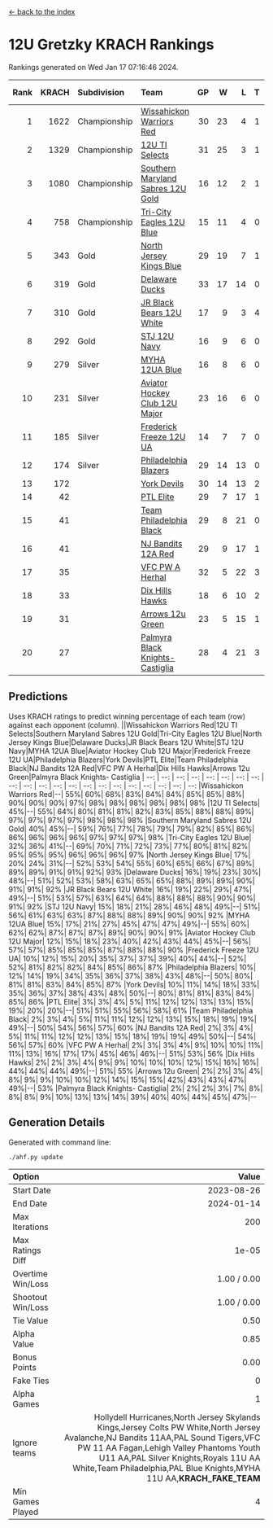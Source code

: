 [<- back to the index](readme.md)
# 12U Gretzky KRACH Rankings
Rankings generated on Wed Jan 17 07:16:46 2024.

Rank|KRACH|Subdivision|Team|GP|W|L|T|OTW|OTL|SoS|Exp Wins|Win Diff
---:|---:|:---|:---|---:|---:|---:|---:|---:|---:|---:|---:|---:
1|1622|Championship|[Wissahickon Warriors Red](https://gamesheetstats.com/seasons/3659/teams/140468/schedule)|30|23|4|1|2|0|359|26.3|-0.0
2|1329|Championship|[12U TI Selects](https://gamesheetstats.com/seasons/3659/teams/140450/schedule)|31|25|3|1|0|2|379|26.3|-0.0
3|1080|Championship|[Southern Maryland Sabres 12U Gold](https://gamesheetstats.com/seasons/3659/teams/140463/schedule)|16|12|2|1|0|1|450|13.3|-0.0
4|758|Championship|[Tri-City Eagles 12U Blue](https://gamesheetstats.com/seasons/3659/teams/140466/schedule)|15|11|4|0|0|0|421|11.8|-0.0
5|343|Gold|[North Jersey Kings Blue](https://gamesheetstats.com/seasons/3659/teams/140459/schedule)|29|19|7|1|2|0|218|22.4|0.0
6|319|Gold|[Delaware Ducks](https://gamesheetstats.com/seasons/3659/teams/140453/schedule)|33|17|14|0|2|0|419|19.8|-0.0
7|310|Gold|[JR Black Bears 12U White](https://gamesheetstats.com/seasons/3659/teams/140456/schedule)|17|9|3|4|0|1|410|11.8|-0.0
8|292|Gold|[STJ 12U Navy](https://gamesheetstats.com/seasons/3659/teams/140464/schedule)|16|9|6|0|1|0|357|10.8|-0.0
9|279|Silver|[MYHA 12UA Blue](https://gamesheetstats.com/seasons/3659/teams/140457/schedule)|16|8|6|0|1|1|458|9.8|-0.0
10|231|Silver|[Aviator Hockey Club 12U Major](https://gamesheetstats.com/seasons/3659/teams/140452/schedule)|23|16|6|0|1|0|179|17.9|0.0
11|185|Silver|[Frederick Freeze 12U UA](https://gamesheetstats.com/seasons/3659/teams/140455/schedule)|14|7|7|0|0|0|403|7.8|-0.0
12|174|Silver|[Philadelphia Blazers](https://gamesheetstats.com/seasons/3659/teams/140461/schedule)|29|14|13|0|1|1|414|15.8|-0.0
13|172||[York Devils](https://gamesheetstats.com/seasons/3659/teams/140469/schedule)|30|14|13|2|1|0|345|16.8|-0.0
14|42||[PTL Elite](https://gamesheetstats.com/seasons/3659/teams/140462/schedule)|29|7|17|1|2|2|286|10.4|0.0
15|41||[Team Philadelphia Black](https://gamesheetstats.com/seasons/3659/teams/140465/schedule)|29|8|21|0|0|0|269|8.9|0.0
16|41||[NJ Bandits 12A Red](https://gamesheetstats.com/seasons/3659/teams/140458/schedule)|29|9|17|1|0|2|261|10.4|0.0
17|35||[VFC PW A Herhal](https://gamesheetstats.com/seasons/3659/teams/140467/schedule)|32|5|22|3|1|1|336|8.3|-0.0
18|33||[Dix Hills Hawks](https://gamesheetstats.com/seasons/3659/teams/140454/schedule)|18|6|10|2|0|0|106|7.9|0.0
19|31||[Arrows 12u Green](https://gamesheetstats.com/seasons/3659/teams/140451/schedule)|23|5|15|1|2|0|199|8.4|0.0
20|27||[Palmyra Black Knights- Castiglia](https://gamesheetstats.com/seasons/3659/teams/140460/schedule)|28|4|21|3|0|0|432|6.4|0.0

## Predictions
Uses KRACH ratings to predict winning percentage of each team (row) against each opponent (column).
||Wissahickon Warriors Red|12U TI Selects|Southern Maryland Sabres 12U Gold|Tri-City Eagles 12U Blue|North Jersey Kings Blue|Delaware Ducks|JR Black Bears 12U White|STJ 12U Navy|MYHA 12UA Blue|Aviator Hockey Club 12U Major|Frederick Freeze 12U UA|Philadelphia Blazers|York Devils|PTL Elite|Team Philadelphia Black|NJ Bandits 12A Red|VFC PW A Herhal|Dix Hills Hawks|Arrows 12u Green|Palmyra Black Knights- Castiglia
| --: | --: | --: | --: | --: | --: | --: | --: | --: | --: | --: | --: | --: | --: | --: | --: | --: | --: | --: | --: | --: 
|Wissahickon Warriors Red|--| 55%| 60%| 68%| 83%| 84%| 84%| 85%| 85%| 88%| 90%| 90%| 90%| 97%| 98%| 98%| 98%| 98%| 98%| 98%
|12U TI Selects| 45%|--| 55%| 64%| 80%| 81%| 81%| 82%| 83%| 85%| 88%| 88%| 89%| 97%| 97%| 97%| 97%| 98%| 98%| 98%
|Southern Maryland Sabres 12U Gold| 40%| 45%|--| 59%| 76%| 77%| 78%| 79%| 79%| 82%| 85%| 86%| 86%| 96%| 96%| 96%| 97%| 97%| 97%| 98%
|Tri-City Eagles 12U Blue| 32%| 36%| 41%|--| 69%| 70%| 71%| 72%| 73%| 77%| 80%| 81%| 82%| 95%| 95%| 95%| 96%| 96%| 96%| 97%
|North Jersey Kings Blue| 17%| 20%| 24%| 31%|--| 52%| 53%| 54%| 55%| 60%| 65%| 66%| 67%| 89%| 89%| 89%| 91%| 91%| 92%| 93%
|Delaware Ducks| 16%| 19%| 23%| 30%| 48%|--| 51%| 52%| 53%| 58%| 63%| 65%| 65%| 88%| 89%| 89%| 90%| 91%| 91%| 92%
|JR Black Bears 12U White| 16%| 19%| 22%| 29%| 47%| 49%|--| 51%| 53%| 57%| 63%| 64%| 64%| 88%| 88%| 88%| 90%| 90%| 91%| 92%
|STJ 12U Navy| 15%| 18%| 21%| 28%| 46%| 48%| 49%|--| 51%| 56%| 61%| 63%| 63%| 87%| 88%| 88%| 89%| 90%| 90%| 92%
|MYHA 12UA Blue| 15%| 17%| 21%| 27%| 45%| 47%| 47%| 49%|--| 55%| 60%| 62%| 62%| 87%| 87%| 87%| 89%| 90%| 90%| 91%
|Aviator Hockey Club 12U Major| 12%| 15%| 18%| 23%| 40%| 42%| 43%| 44%| 45%|--| 56%| 57%| 57%| 85%| 85%| 85%| 87%| 88%| 88%| 90%
|Frederick Freeze 12U UA| 10%| 12%| 15%| 20%| 35%| 37%| 37%| 39%| 40%| 44%|--| 52%| 52%| 81%| 82%| 82%| 84%| 85%| 86%| 87%
|Philadelphia Blazers| 10%| 12%| 14%| 19%| 34%| 35%| 36%| 37%| 38%| 43%| 48%|--| 50%| 80%| 81%| 81%| 83%| 84%| 85%| 87%
|York Devils| 10%| 11%| 14%| 18%| 33%| 35%| 36%| 37%| 38%| 43%| 48%| 50%|--| 80%| 81%| 81%| 83%| 84%| 85%| 86%
|PTL Elite|  3%|  3%|  4%|  5%| 11%| 12%| 12%| 13%| 13%| 15%| 19%| 20%| 20%|--| 51%| 51%| 55%| 56%| 58%| 61%
|Team Philadelphia Black|  2%|  3%|  4%|  5%| 11%| 11%| 12%| 12%| 13%| 15%| 18%| 19%| 19%| 49%|--| 50%| 54%| 56%| 57%| 60%
|NJ Bandits 12A Red|  2%|  3%|  4%|  5%| 11%| 11%| 12%| 12%| 13%| 15%| 18%| 19%| 19%| 49%| 50%|--| 54%| 56%| 57%| 60%
|VFC PW A Herhal|  2%|  3%|  3%|  4%|  9%| 10%| 10%| 11%| 11%| 13%| 16%| 17%| 17%| 45%| 46%| 46%|--| 51%| 53%| 56%
|Dix Hills Hawks|  2%|  2%|  3%|  4%|  9%|  9%| 10%| 10%| 10%| 12%| 15%| 16%| 16%| 44%| 44%| 44%| 49%|--| 51%| 55%
|Arrows 12u Green|  2%|  2%|  3%|  4%|  8%|  9%|  9%| 10%| 10%| 12%| 14%| 15%| 15%| 42%| 43%| 43%| 47%| 49%|--| 53%
|Palmyra Black Knights- Castiglia|  2%|  2%|  2%|  3%|  7%|  8%|  8%|  8%|  9%| 10%| 13%| 13%| 14%| 39%| 40%| 40%| 44%| 45%| 47%|--

## Generation Details

Generated with command line:
```
./ahf.py update
```

| Option | Value |
| :----- | ----: |
| Start Date | 2023-08-26 |
| End Date | 2024-01-14 |
| Max Iterations | 200 |
| Max Ratings Diff | 1e-05 |
| Overtime Win/Loss | 1.00 / 0.00 |
| Shootout Win/Loss | 1.00 / 0.00 |
| Tie Value | 0.50 |
| Alpha Value | 0.85 |
| Bonus Points | 0.00 |
| Fake Ties | 0 |
| Alpha Games | 1 |
| Ignore teams | Hollydell Hurricanes,North Jersey Skylands Kings,Jersey Colts PW White,North Jersey Avalanche,NJ Bandits 11AA,PAL Sound Tigers,VFC PW 11 AA Fagan,Lehigh Valley Phantoms Youth U11 AA,PAL Silver Knights,Royals 11U AA White,Team Philadelphia,PAL Blue Knights,MYHA 11U AA,__KRACH_FAKE_TEAM__ |
| Min Games Played | 4 |

